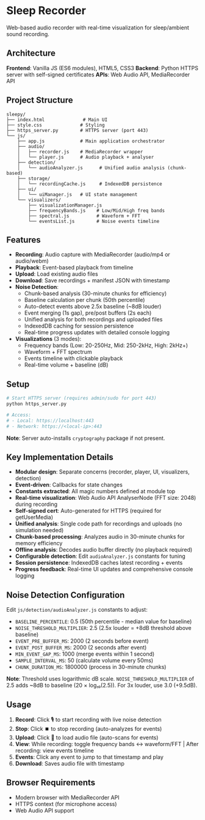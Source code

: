 # Sleep Recorder

Web-based audio recorder with real-time visualization for sleep/ambient sound recording.

## Architecture

**Frontend**: Vanilla JS (ES6 modules), HTML5, CSS3
**Backend**: Python HTTPS server with self-signed certificates
**APIs**: Web Audio API, MediaRecorder API

## Project Structure

```
sleepy/
├── index.html              # Main UI
├── style.css              # Styling
├── https_server.py        # HTTPS server (port 443)
└── js/
    ├── app.js             # Main application orchestrator
    ├── audio/
    │   ├── recorder.js    # MediaRecorder wrapper
    │   └── player.js      # Audio playback + analyser
    ├── detection/
    │   └── audioAnalyzer.js      # Unified audio analysis (chunk-based)
    ├── storage/
    │   └── recordingCache.js     # IndexedDB persistence
    ├── ui/
    │   └── uiManager.js   # UI state management
    └── visualizers/
        ├── visualizationManager.js
        ├── frequencyBands.js    # Low/Mid/High freq bands
        ├── spectral.js          # Waveform + FFT
        └── eventsList.js        # Noise events timeline

```

## Features

- **Recording**: Audio capture with MediaRecorder (audio/mp4 or audio/webm)
- **Playback**: Event-based playback from timeline
- **Upload**: Load existing audio files
- **Download**: Save recordings + manifest JSON with timestamp
- **Noise Detection**:
  - Chunk-based analysis (30-minute chunks for efficiency)
  - Baseline calculation per chunk (50th percentile)
  - Auto-detect events above 2.5x baseline (~8dB louder)
  - Event merging (1s gap), pre/post buffers (2s each)
  - Unified analysis for both recordings and uploaded files
  - IndexedDB caching for session persistence
  - Real-time progress updates with detailed console logging
- **Visualizations** (3 modes):
  - Frequency bands (Low: 20-250Hz, Mid: 250-2kHz, High: 2kHz+)
  - Waveform + FFT spectrum
  - Events timeline with clickable playback
  - Real-time volume + baseline (dB)

## Setup

```bash
# Start HTTPS server (requires admin/sudo for port 443)
python https_server.py

# Access:
# - Local: https://localhost:443
# - Network: https://<local-ip>:443
```

**Note**: Server auto-installs `cryptography` package if not present.

## Key Implementation Details

- **Modular design**: Separate concerns (recorder, player, UI, visualizers, detection)
- **Event-driven**: Callbacks for state changes
- **Constants extracted**: All magic numbers defined at module top
- **Real-time visualization**: Web Audio API AnalyserNode (FFT size: 2048) during recording
- **Self-signed cert**: Auto-generated for HTTPS (required for getUserMedia)
- **Unified analysis**: Single code path for recordings and uploads (no simulation needed)
- **Chunk-based processing**: Analyzes audio in 30-minute chunks for memory efficiency
- **Offline analysis**: Decodes audio buffer directly (no playback required)
- **Configurable detection**: Edit `audioAnalyzer.js` constants for tuning
- **Session persistence**: IndexedDB caches latest recording + events
- **Progress feedback**: Real-time UI updates and comprehensive console logging

## Noise Detection Configuration

Edit `js/detection/audioAnalyzer.js` constants to adjust:
- `BASELINE_PERCENTILE`: 0.5 (50th percentile - median value for baseline)
- `NOISE_THRESHOLD_MULTIPLIER`: 2.5 (2.5x louder = +8dB threshold above baseline)
- `EVENT_PRE_BUFFER_MS`: 2000 (2 seconds before event)
- `EVENT_POST_BUFFER_MS`: 2000 (2 seconds after event)
- `MIN_EVENT_GAP_MS`: 1000 (merge events within 1 second)
- `SAMPLE_INTERVAL_MS`: 50 (calculate volume every 50ms)
- `CHUNK_DURATION_MS`: 1800000 (process in 30-minute chunks)

**Note**: Threshold uses logarithmic dB scale. `NOISE_THRESHOLD_MULTIPLIER` of 2.5 adds ~8dB to baseline (20 × log₁₀(2.5)). For 3x louder, use 3.0 (+9.5dB).

## Usage

1. **Record**: Click 🎙️ to start recording with live noise detection
2. **Stop**: Click ⏹️ to stop recording (auto-analyzes for events)
3. **Upload**: Click 📁 to load audio file (auto-scans for events)
4. **View**: While recording: toggle frequency bands ↔ waveform/FFT | After recording: view events timeline
5. **Events**: Click any event to jump to that timestamp and play
6. **Download**: Saves audio file with timestamp

## Browser Requirements

- Modern browser with MediaRecorder API
- HTTPS context (for microphone access)
- Web Audio API support
